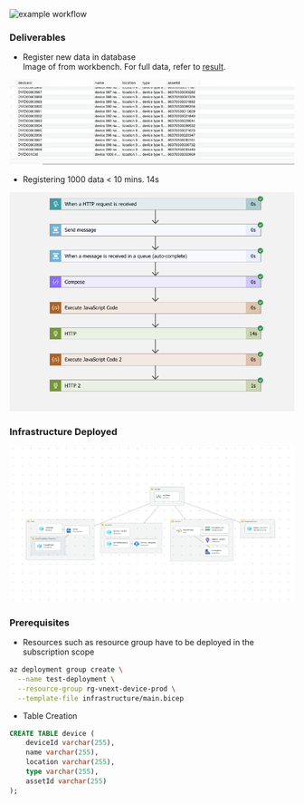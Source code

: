 

![example workflow](https://github.com/warmnuances/actions/workflows/main.yml/badge.svg)

### Deliverables
- Register new data in database  
Image of from workbench. For full data, refer to [result](out.csv).
<img alt="Requirement 1" src="screenshots/requirement1.png"/>  


- Registering 1000 data < 10 mins. 14s
<img alt="Requirement 2" src="screenshots/requirement2.png"/>  




### Infrastructure Deployed
<img alt="Bicep Visualisation" src="screenshots/bicep.png"/>

### Prerequisites
- Resources such as resource group have to be deployed in the subscription scope

```bash
az deployment group create \
  --name test-deployment \
  --resource-group rg-vnext-device-prod \
  --template-file infrastructure/main.bicep 
```

- Table Creation
```sql
CREATE TABLE device (
    deviceId varchar(255),
    name varchar(255),
    location varchar(255),
    type varchar(255),
    assetId varchar(255)
);
```
